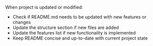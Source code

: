 When project is updated or modified:
- Check if README.md needs to be updated with new features or changes
- Update the structure section if new files are added
- Update the features list if new functionality is implemented
- Keep README concise and up-to-date with current project state